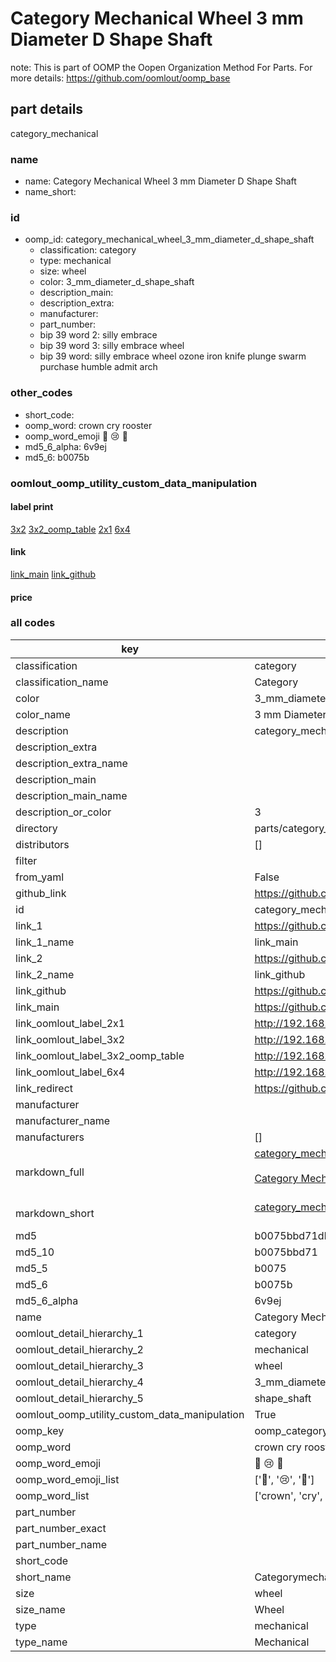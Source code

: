 # Category Mechanical Wheel 3 mm Diameter D Shape Shaft  

note: This is part of OOMP the Oopen Organization Method For Parts. For more details: https://github.com/oomlout/oomp_base

##  part details
  



category_mechanical



### name
* name: Category Mechanical Wheel 3 mm Diameter D Shape Shaft
* name_short: 
### id
* oomp_id: category_mechanical_wheel_3_mm_diameter_d_shape_shaft
  * classification: category
  * type: mechanical
  * size: wheel
  * color: 3_mm_diameter_d_shape_shaft
  * description_main: 
  * description_extra: 
  * manufacturer: 
  * part_number: 
  * bip 39 word 2: silly embrace
  * bip 39 word 3: silly embrace wheel
  * bip 39 word: silly embrace wheel ozone iron knife plunge swarm purchase humble admit arch

### other_codes
* short_code: 
* oomp_word: crown cry rooster
* oomp_word_emoji :crown: :cry: :rooster:
* md5_6_alpha: 6v9ej
* md5_6: b0075b






### oomlout_oomp_utility_custom_data_manipulation
#### label print
[3x2](http://192.168.1.245:1112/?label=oomp%206v9ej)
[3x2_oomp_table](http://192.168.1.108:1112/?label=oomp%206v9ej)
[2x1](http://192.168.1.242:1112/?label=oomp%206v9ej)
[6x4](http://192.168.1.55:1112/?label=oomp%206v9ej)    

#### link

[link_main](https://github.com/oomlout/oomlout_oomp_version_1_messy/tree/main/parts/category_mechanical_wheel_3_mm_diameter_d_shape_shaft) [link_github](https://github.com/oomlout/oomlout_oomp_version_1_messy/tree/main/parts/category_mechanical_wheel_3_mm_diameter_d_shape_shaft)                             

#### price







### all codes 
| key | value |  
| --- | --- |  
| classification | category |  
| classification_name | Category |  
| color | 3_mm_diameter_d_shape_shaft |  
| color_name | 3 mm Diameter D Shape Shaft |  
| description | category_mechanical |  
| description_extra |  |  
| description_extra_name |  |  
| description_main |  |  
| description_main_name |  |  
| description_or_color | 3  |  
| directory | parts/category_mechanical_wheel_3_mm_diameter_d_shape_shaft |  
| distributors | [] |  
| filter |  |  
| from_yaml | False |  
| github_link | https://github.com/oomlout/oomlout_oomp_part_src/tree/main/parts/category_mechanical_wheel_3_mm_diameter_d_shape_shaft |  
| id | category_mechanical_wheel_3_mm_diameter_d_shape_shaft |  
| link_1 | https://github.com/oomlout/oomlout_oomp_version_1_messy/tree/main/parts/category_mechanical_wheel_3_mm_diameter_d_shape_shaft |  
| link_1_name | link_main |  
| link_2 | https://github.com/oomlout/oomlout_oomp_version_1_messy/tree/main/parts/category_mechanical_wheel_3_mm_diameter_d_shape_shaft |  
| link_2_name | link_github |  
| link_github | https://github.com/oomlout/oomlout_oomp_version_1_messy/tree/main/parts/category_mechanical_wheel_3_mm_diameter_d_shape_shaft |  
| link_main | https://github.com/oomlout/oomlout_oomp_version_1_messy/tree/main/parts/category_mechanical_wheel_3_mm_diameter_d_shape_shaft |  
| link_oomlout_label_2x1 | http://192.168.1.242:1112/?label=oomp%206v9ej |  
| link_oomlout_label_3x2 | http://192.168.1.245:1112/?label=oomp%206v9ej |  
| link_oomlout_label_3x2_oomp_table | http://192.168.1.108:1112/?label=oomp%206v9ej |  
| link_oomlout_label_6x4 | http://192.168.1.55:1112/?label=oomp%206v9ej |  
| link_redirect | https://github.com/oomlout/oomlout_oomp_version_1_messy/tree/main/parts/category_mechanical_wheel_3_mm_diameter_d_shape_shaft |  
| manufacturer |  |  
| manufacturer_name |  |  
| manufacturers | [] |  
| markdown_full | [category_mechanical_wheel_3_mm_diameter_d_shape_shaft](none)<br>[](none)<br>[Category Mechanical Wheel 3 Mm Diameter D Shape Shaft](none)<br><br> |  
| markdown_short | [category_mechanical_wheel_3_mm_diameter_d_shape_shaft](none)<br><br> |  
| md5 | b0075bbd71db74ddeebb29e9f4122645 |  
| md5_10 | b0075bbd71 |  
| md5_5 | b0075 |  
| md5_6 | b0075b |  
| md5_6_alpha | 6v9ej |  
| name | Category Mechanical Wheel 3 mm Diameter D Shape Shaft |  
| oomlout_detail_hierarchy_1 | category |  
| oomlout_detail_hierarchy_2 | mechanical |  
| oomlout_detail_hierarchy_3 | wheel |  
| oomlout_detail_hierarchy_4 | 3_mm_diameter_d |  
| oomlout_detail_hierarchy_5 | shape_shaft |  
| oomlout_oomp_utility_custom_data_manipulation | True |  
| oomp_key | oomp_category_mechanical_wheel_3_mm_diameter_d_shape_shaft |  
| oomp_word | crown cry rooster |  
| oomp_word_emoji | :crown: :cry: :rooster: |  
| oomp_word_emoji_list | [':crown:', ':cry:', ':rooster:'] |  
| oomp_word_list | ['crown', 'cry', 'rooster'] |  
| part_number |  |  
| part_number_exact |  |  
| part_number_name |  |  
| short_code |  |  
| short_name | Categorymechanical |  
| size | wheel |  
| size_name | Wheel |  
| type | mechanical |  
| type_name | Mechanical |  
